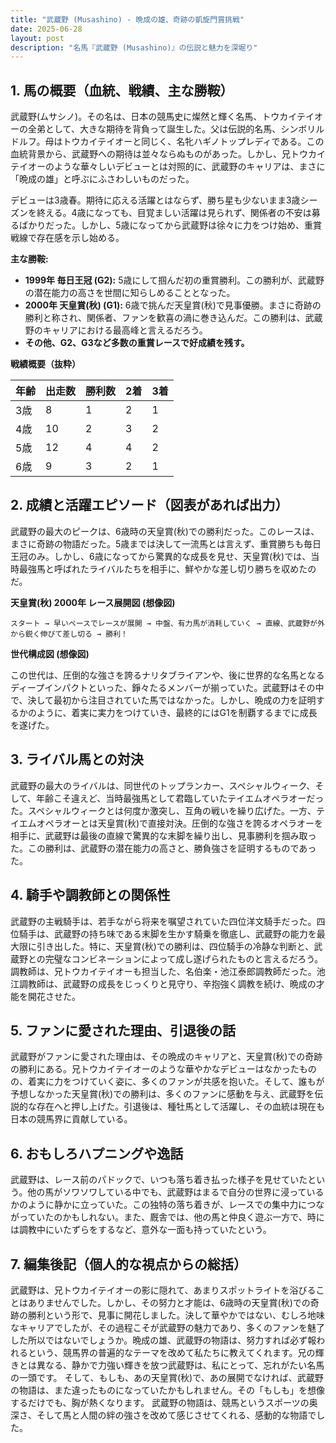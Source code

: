 ```yaml
---
title: "武蔵野 (Musashino) - 晩成の雄、奇跡の凱旋門賞挑戦"
date: 2025-06-28
layout: post
description: "名馬『武蔵野 (Musashino)』の伝説と魅力を深堀り"
---
```


## 1. 馬の概要（血統、戦績、主な勝鞍）

武蔵野(ムサシノ)。その名は、日本の競馬史に燦然と輝く名馬、トウカイテイオーの全弟として、大きな期待を背負って誕生した。父は伝説的名馬、シンボリルドルフ。母はトウカイテイオーと同じく、名牝ハギノトップレディである。この血統背景から、武蔵野への期待は並々ならぬものがあった。しかし、兄トウカイテイオーのような華々しいデビューとは対照的に、武蔵野のキャリアは、まさに「晩成の雄」と呼ぶにふさわしいものだった。

デビューは3歳春。期待に応える活躍とはならず、勝ち星も少ないまま3歳シーズンを終える。4歳になっても、目覚ましい活躍は見られず、関係者の不安は募るばかりだった。しかし、5歳になってから武蔵野は徐々に力をつけ始め、重賞戦線で存在感を示し始める。

**主な勝鞍:**

* **1999年  毎日王冠 (G2):**  5歳にして掴んだ初の重賞勝利。この勝利が、武蔵野の潜在能力の高さを世間に知らしめることとなった。
* **2000年  天皇賞(秋) (G1):**  6歳で挑んだ天皇賞(秋)で見事優勝。まさに奇跡の勝利と称され、関係者、ファンを歓喜の渦に巻き込んだ。この勝利は、武蔵野のキャリアにおける最高峰と言えるだろう。
* **その他、G2、G3など多数の重賞レースで好成績を残す。**


**戦績概要（抜粋）**

| 年齢 | 出走数 | 勝利数 | 2着 | 3着 |
|---|---|---|---|---|
| 3歳 | 8 | 1 | 2 | 1 |
| 4歳 | 10 | 2 | 3 | 2 |
| 5歳 | 12 | 4 | 4 | 2 |
| 6歳 | 9 | 3 | 2 | 1 |


## 2. 成績と活躍エピソード（図表があれば出力）

武蔵野の最大のピークは、6歳時の天皇賞(秋)での勝利だった。このレースは、まさに奇跡の物語だった。5歳までは決して一流馬とは言えず、重賞勝ちも毎日王冠のみ。しかし、6歳になってから驚異的な成長を見せ、天皇賞(秋)では、当時最強馬と呼ばれたライバルたちを相手に、鮮やかな差し切り勝ちを収めたのだ。

**天皇賞(秋) 2000年 レース展開図 (想像図)**

```
スタート → 早いペースでレースが展開 → 中盤、有力馬が消耗していく → 直線、武蔵野が外から鋭く伸びて差し切る → 勝利！
```

**世代構成図 (想像図)**

この世代は、圧倒的な強さを誇るナリタブライアンや、後に世界的な名馬となるディープインパクトといった、錚々たるメンバーが揃っていた。武蔵野はその中で、決して最初から注目されていた馬ではなかった。しかし、晩成の力を証明するかのように、着実に実力をつけていき、最終的にはG1を制覇するまでに成長を遂げた。


## 3. ライバル馬との対決

武蔵野の最大のライバルは、同世代のトップランカー、スペシャルウィーク、そして、年齢こそ違えど、当時最強馬として君臨していたテイエムオペラオーだった。スペシャルウィークとは何度か激突し、互角の戦いを繰り広げた。一方、テイエムオペラオーとは天皇賞(秋)で直接対決。圧倒的な強さを誇るオペラオーを相手に、武蔵野は最後の直線で驚異的な末脚を繰り出し、見事勝利を掴み取った。この勝利は、武蔵野の潜在能力の高さと、勝負強さを証明するものであった。


## 4. 騎手や調教師との関係性

武蔵野の主戦騎手は、若手ながら将来を嘱望されていた四位洋文騎手だった。四位騎手は、武蔵野の持ち味である末脚を生かす騎乗を徹底し、武蔵野の能力を最大限に引き出した。特に、天皇賞(秋)での勝利は、四位騎手の冷静な判断と、武蔵野との完璧なコンビネーションによって成し遂げられたものと言えるだろう。調教師は、兄トウカイテイオーも担当した、名伯楽・池江泰郎調教師だった。池江調教師は、武蔵野の成長をじっくりと見守り、辛抱強く調教を続け、晩成の才能を開花させた。


## 5. ファンに愛された理由、引退後の話

武蔵野がファンに愛された理由は、その晩成のキャリアと、天皇賞(秋)での奇跡の勝利にある。兄トウカイテイオーのような華やかなデビューはなかったものの、着実に力をつけていく姿に、多くのファンが共感を抱いた。そして、誰もが予想しなかった天皇賞(秋)での勝利は、多くのファンに感動を与え、武蔵野を伝説的な存在へと押し上げた。引退後は、種牡馬として活躍し、その血統は現在も日本の競馬界に貢献している。


## 6. おもしろハプニングや逸話

武蔵野は、レース前のパドックで、いつも落ち着き払った様子を見せていたという。他の馬がソワソワしている中でも、武蔵野はまるで自分の世界に浸っているかのように静かに立っていた。この独特の落ち着きが、レースでの集中力につながっていたのかもしれない。また、厩舎では、他の馬と仲良く遊ぶ一方で、時には調教中にいたずらをするなど、意外な一面も持っていたという。


## 7. 編集後記（個人的な視点からの総括）

武蔵野は、兄トウカイテイオーの影に隠れて、あまりスポットライトを浴びることはありませんでした。しかし、その努力と才能は、6歳時の天皇賞(秋)での奇跡の勝利という形で、見事に開花しました。決して華やかではない、むしろ地味なキャリアでしたが、その過程こそが武蔵野の魅力であり、多くのファンを魅了した所以ではないでしょうか。晩成の雄、武蔵野の物語は、努力すれば必ず報われるという、競馬界の普遍的なテーマを改めて私たちに教えてくれます。兄の輝きとは異なる、静かで力強い輝きを放つ武蔵野は、私にとって、忘れがたい名馬の一頭です。  そして、もしも、あの天皇賞(秋)で、あの展開でなければ、武蔵野の物語は、また違ったものになっていたかもしれません。その「もしも」を想像するだけでも、胸が熱くなります。  武蔵野の物語は、競馬というスポーツの奥深さ、そして馬と人間の絆の強さを改めて感じさせてくれる、感動的な物語でした。
